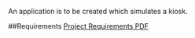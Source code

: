 An application is to be created which simulates a kiosk.

##Requirements
[Project Requirements PDF](/Aufgabestellung_Vertiefungsarbeit_Kiosk.pdf)